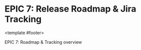 # EPIC 7: Release Roadmap & Jira Tracking

<EpicTemplate
  :items="[
    {
      title: 'Objective',
      themeColor: 'primary',
      icon: 'i-carbon:target',
      fullWidth: true,
      pros: ['Align development and delivery with XProtect 2025 R3 and Arcules Fall 2025 releases.']
    },
    {
      title: 'Features',
      themeColor: 'info',
      icon: 'i-carbon:list',
      pros: [
        'Jira epics for Smart Client UX, Alarm Manager, FFmpeg optimization, CI/CD pipelines',
        'Release phases: Q4 2025: Full product release, Q1–Q2 2026: Enhanced search and UX, Q3–Q4 2026: Feedback-driven improvements'
      ]
    },
    {
      title: 'Success Metrics',
      themeColor: 'success',
      icon: 'i-carbon:chart-bar',
      pros: [
        'All planned features delivered on schedule',
        '≥95% sprint completion rate',
        'All Jira epics traceable to product requirements',
        'Positive stakeholder feedback post-release'
      ]
    }
  ]"
/>

<template #footer>
  <div class="text-xs opacity-50">EPIC 7: Roadmap & Tracking overview</div>
</template>

